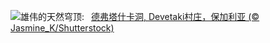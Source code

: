 ![](https://www.bing.com/th?id=OHR.DevetashkaCave_ZH-CN5186222166_UHD.jpg&w=1000)雄伟的天然穹顶:&nbsp;&ensp;[德弗塔什卡洞, Devetaki村庄，保加利亚 (© Jasmine_K/Shutterstock)](https://www.bing.com/th?id=OHR.DevetashkaCave_ZH-CN5186222166_UHD.jpg)
<br><br/>
